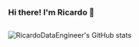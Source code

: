 ### Hi there! I'm Ricardo 👋

<!--
**RicardoDataEngineer/RicardoDataEngineer** is a ✨ _special_ ✨ repository because its `README.md` (this file) appears on your GitHub profile.

Here are some ideas to get you started:

- 🔭 I’m currently working on Teste
- 🌱 I’m currently learning ...
- 👯 I’m looking to collaborate on ...
- 🤔 I’m looking for help with ...
- 💬 Ask me about ...
- 📫 How to reach me: ...
- 😄 Pronouns: ...
- ⚡ Fun fact: ...
-->


##
![RicardoDataEngineer's GitHub stats](https://github-readme-stats.vercel.app/api?username=RicardoDataEngineer&show_icons=true&theme=buefy)

